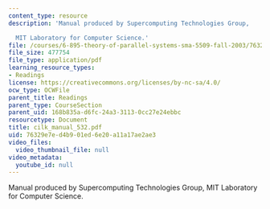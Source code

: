 ```yaml
---
content_type: resource
description: 'Manual produced by Supercomputing Technologies Group,

  MIT Laboratory for Computer Science.'
file: /courses/6-895-theory-of-parallel-systems-sma-5509-fall-2003/76329e7ed4b901ed6e20a11a17ae2ae3_cilk_manual_532.pdf
file_size: 477754
file_type: application/pdf
learning_resource_types:
- Readings
license: https://creativecommons.org/licenses/by-nc-sa/4.0/
ocw_type: OCWFile
parent_title: Readings
parent_type: CourseSection
parent_uid: 168b835a-d6fc-24a3-3113-0cc27e24ebbc
resourcetype: Document
title: cilk_manual_532.pdf
uid: 76329e7e-d4b9-01ed-6e20-a11a17ae2ae3
video_files:
  video_thumbnail_file: null
video_metadata:
  youtube_id: null
---
```

Manual produced by Supercomputing Technologies Group,
MIT Laboratory for Computer Science.